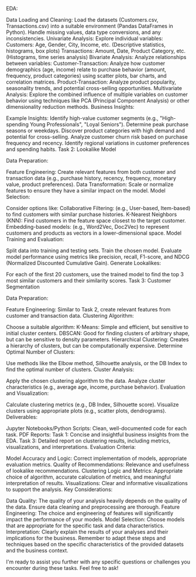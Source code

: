 EDA:

Data Loading and Cleaning: Load the datasets (Customers.csv, Transactions.csv) into a suitable environment (Pandas DataFrames in Python). Handle missing values, data type conversions, and any inconsistencies.
Univariate Analysis:
Explore individual variables:
Customers: Age, Gender, City, Income, etc. (Descriptive statistics, histograms, box plots)
Transactions: Amount, Date, Product Category, etc. (Histograms, time series analysis)
Bivariate Analysis:
Analyze relationships between variables:
Customer-Transaction: Analyze how customer demographics (age, income) relate to purchase behavior (amount, frequency, product categories) using scatter plots, bar charts, and correlation matrices.
Product-Transaction: Analyze product popularity, seasonality trends, and potential cross-selling opportunities.
Multivariate Analysis:
Explore the combined influence of multiple variables on customer behavior using techniques like PCA (Principal Component Analysis) or other dimensionality reduction methods.
Business Insights:

Example Insights:
Identify high-value customer segments (e.g., "High-spending Young Professionals", "Loyal Seniors").
Determine peak purchase seasons or weekdays.
Discover product categories with high demand and potential for cross-selling.
Analyze customer churn risk based on purchase frequency and recency.
Identify regional variations in customer preferences and spending habits.
Task 2: Lookalike Model

Data Preparation:

Feature Engineering: Create relevant features from both customer and transaction data (e.g., purchase history, recency, frequency, monetary value, product preferences).
Data Transformation: Scale or normalize features to ensure they have a similar impact on the model.
Model Selection:

Consider options like:
Collaborative Filtering: (e.g., User-based, Item-based) to find customers with similar purchase histories.
K-Nearest Neighbors (KNN): Find customers in the feature space closest to the target customer.
Embedding-based models: (e.g., Word2Vec, Doc2Vec) to represent customers and products as vectors in a lower-dimensional space.
Model Training and Evaluation:

Split data into training and testing sets.
Train the chosen model.
Evaluate model performance using metrics like precision, recall, F1-score, and NDCG (Normalized Discounted Cumulative Gain).
Generate Lookalikes:

For each of the first 20 customers, use the trained model to find the top 3 most similar customers and their similarity scores.
Task 3: Customer Segmentation

Data Preparation:

Feature Engineering: Similar to Task 2, create relevant features from customer and transaction data.
Clustering Algorithm:

Choose a suitable algorithm:
K-Means: Simple and efficient, but sensitive to initial cluster centers.
DBSCAN: Good for finding clusters of arbitrary shape, but can be sensitive to density parameters.
Hierarchical Clustering: Creates a hierarchy of clusters, but can be computationally expensive.
Determine Optimal Number of Clusters:

Use methods like the Elbow method, Silhouette analysis, or the DB Index to find the optimal number of clusters.
Cluster Analysis:

Apply the chosen clustering algorithm to the data.
Analyze cluster characteristics (e.g., average age, income, purchase behavior).
Evaluation and Visualization:

Calculate clustering metrics (e.g., DB Index, Silhouette score).
Visualize clusters using appropriate plots (e.g., scatter plots, dendrograms).
Deliverables:

Jupyter Notebooks/Python Scripts: Clean, well-documented code for each task.
PDF Reports:
Task 1: Concise and insightful business insights from the EDA.
Task 3: Detailed report on clustering results, including metrics, visualizations, and interpretations.
Evaluation Criteria:

Model Accuracy and Logic: Correct implementation of models, appropriate evaluation metrics.
Quality of Recommendations: Relevance and usefulness of lookalike recommendations.
Clustering Logic and Metrics: Appropriate choice of algorithm, accurate calculation of metrics, and meaningful interpretation of results.
Visualizations: Clear and informative visualizations to support the analysis.
Key Considerations:

Data Quality: The quality of your analysis heavily depends on the quality of the data. Ensure data cleaning and preprocessing are thorough.
Feature Engineering: The choice and engineering of features will significantly impact the performance of your models.
Model Selection: Choose models that are appropriate for the specific task and data characteristics.
Interpretation: Clearly explain the results of your analyses and their implications for the business.
Remember to adapt these steps and techniques based on the specific characteristics of the provided datasets and the business context.

I'm ready to assist you further with any specific questions or challenges you encounter during these tasks. Feel free to ask!
